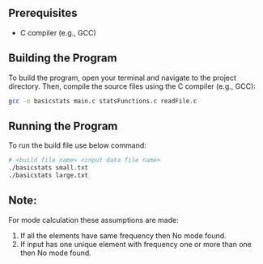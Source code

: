 ## Prerequisites
- C compiler (e.g., GCC)

## Building the Program
To build the program, open your terminal and navigate to the project directory. Then, compile the source files using the C compiler (e.g., GCC):

```bash
gcc -o basicstats main.c statsFunctions.c readFile.c
```
## Running the Program
To run the build file use below command:
```bash
# <build file name> <input data file name>
./basicstats small.txt
./basicstats large.txt
```

## Note:
For mode calculation these assumptions are made:
1. If all the elements have same frequency then No mode found.
2. If input has one unique element with frequency one or more than one then No mode found.